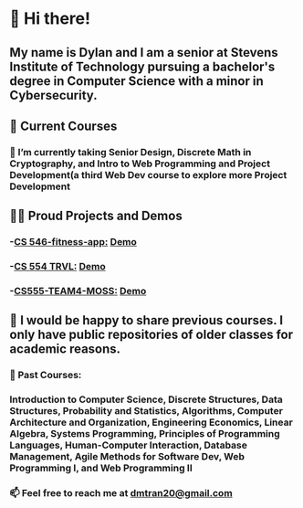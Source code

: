 # 👋 Hi there!
##  My name is Dylan and I am a senior at Stevens Institute of Technology pursuing a bachelor's degree in Computer Science with a minor in Cybersecurity. 

## 📖 Current Courses
### 🔭 I’m currently taking Senior Design, Discrete Math in Cryptography, and Intro to Web Programming and Project Development(a third Web Dev course to explore more Project Development 


## 🧑‍💻 Proud Projects and Demos
### -**[CS 546-fitness-app:](https://github.com/ronduma/cs-546-fitness-app)** [Demo](https://www.youtube.com/watch?v=kSVMA_uKhJA) 
### -**[CS 554 TRVL:](https://github.com/ronduma/cs-554-trvl)** [Demo](https://www.youtube.com/watch?v=P-eJklQ-DpM) 
### -**[CS555-TEAM4-MOSS:](https://github.com/ColleenQue/Word-Boss)** [Demo](https://www.youtube.com/watch?v=lzh_2Tx7Lj4)


## 💬 I would be happy to share previous courses. I only have public repositories of older classes for academic reasons.
### 🌱 Past Courses:
### Introduction to Computer Science, Discrete Structures, Data Structures, Probability and Statistics, Algorithms, Computer Architecture and Organization, Engineering Economics, Linear Algebra, Systems Programming, Principles of Programming Languages, Human-Computer Interaction, Database Management, Agile Methods for Software Dev, Web Programming I, and Web Programming II

### 📫 Feel free to reach me at dmtran20@gmail.com 




<!--
**dmtran20/dmtran20** is a ✨ _special_ ✨ repository because its `README.md` (this file) appears on your GitHub profile.

Here are some ideas to get you started:

- 🔭 I’m currently working on ...
- 🌱 I’m currently learning ...
- 👯 I’m looking to collaborate on ...
- 🤔 I’m looking for help with ...
- 💬 Ask me about ...
- 📫 How to reach me: ...
- 😄 Pronouns: ...
- ⚡ Fun fact: ...
-->
